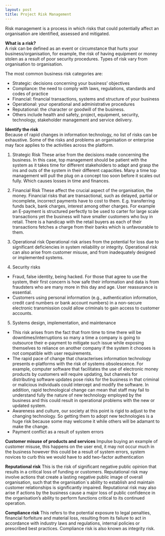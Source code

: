 ```yaml
---
layout: post
title: Project Risk Management
---
```

Risk management is a process in which  risks that could potentially affect an organisation are identified, assessed and mitigated.

**What is a risk?**<br>
A risk can be defined as an event or circumstance that hurts your business/organisation, for example, the risk of having equipment or money stolen as a result of poor security procedures. Types of risk vary from organisation to organisation.

The most common business risk categories are:<br>
- Strategic: decisions concerning your business’ objectives
- Compliance: the need to comply with laws, regulations, standards and codes of practice
- Financial: financial transactions, systems and structure of your business
- Operational: your operational and administrative procedures
- Reputational: the character or goodwill of the business.
- Others include health and safety, project, equipment, security, technology, stakeholder management and service delivery.

**Identify the risk**<br>
Because of rapid changes in information technology, no list of risks can be exhaustive. Some of the risks and problems an organisation or enterprise may face applies to the activities across the platform.

1. Strategic Risk
These arise from the decisions made concerning the business. In this case, top management should be patient with the system as it takes time for different stakeholders to adapt and grasp the ins and outs of the system in their different capacities. Many a time top management will pull the plug on a concept too soon before it scales out fully. Which causes losses in time and finances.

2. Financial Risk 
These affect the crucial aspect of the organisation, the money. Financial risks that are transactional, such as delayed, partial or incomplete, incorrect payments have to cost to them. E.g. transferring funds back, bank charges, interest among other charges. For example an E-payment is structured perfectly to be used to carter for large scale transactions yet the business will have smaller customers who buy in retail. There is a handicap with the retail buyers as each of their transactions fetches a charge from their banks which is unfavourable to them.

3. Operational risk
Operational risk arises from the potential for loss due to significant deficiencies in system reliability or integrity. Operational risk can also arise from customer misuse, and from inadequately designed or implemented systems.

4. Security risks
- Fraud, false identity, being hacked. For those that agree to use the system, their first concern is how safe their information and data is from fraudsters who are many more in this day and age. User reassurance is essential.
- Customers using personal information (e.g., authentication information, credit card numbers or bank account numbers) in a non-secure electronic transmission could allow criminals to gain access to customer accounts.

5. Systems design, implementation, and maintenance
- This risk arises from the fact that from time to time there will be downtimes/interruptions so many a time a company is going to outsource their e-payment to mitigate such issue while exposing themselves to reliance on another company if the system it chooses is not compatible with user requirements.
- The rapid pace of change that characterises information technology presents e-platforms with the risk of systems obsolescence. For example, computer software that facilitates the use of electronic money products by customers will require updating, but channels for distributing software updates pose risks for the business in that criminal or malicious individuals could intercept and modify the software. In addition, rapid technological change can mean that staff may fail to understand fully the nature of new technology employed by the business and this could result in operational problems with the new or updated system.
- Awareness and culture, our society at this point is rigid to adjust to the changing technology. So getting them to adopt new technologies is a huge risk because some may welcome it while others will be adamant to make the change.
- Payment conflict as a result of system errors

**Customer misuse of products and services**
Impulse buying an example of customer misuse, this happens on the user end, it may not occur much in the business however this could be a result of system errors, system novices to curb this we would have to add two-factor authentication

**Reputational risk**
This is the risk of significant negative public opinion that results in a critical loss of funding or customers. Reputational risk may involve actions that create a lasting negative public image of overall organisation, such that the organisation`s ability to establish and maintain customer relationships is significantly impaired. Reputational risk may also arise if actions by the business cause a major loss of public confidence in the organisation’s ability to perform functions critical to its continued operation.

**Compliance risk**
This refers to the potential exposure to legal penalties, financial forfeiture and material loss, resulting from its failure to act in accordance with industry laws and regulations, internal policies or prescribed best practices. Compliance risk is also known as integrity risk.
